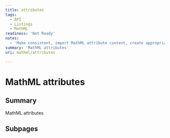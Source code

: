 ```yaml
---
title: attributes
tags:
  - API
  - Listings
  - MathML
readiness: 'Not Ready'
notes:
  - 'Make consistent, import MathML attribute content, create appropriate SMW Form, and create pages based on it.'
summary: 'MathML attributes'
uri: mathml/attributes

---
```

# MathML attributes

## Summary

MathML attributes

## Subpages

